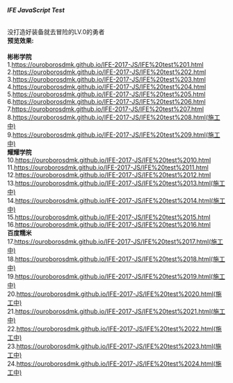<strong><em>IFE JavaScript Test</em></strong>

<br />没打造好装备就去冒险的LV.0的勇者
<br /><strong>预览效果:</strong>
<br />
<br /><strong>彬彬学院</strong>
<br />1.https://ouroborosdmk.github.io/IFE-2017-JS/IFE%20test%201.html
<br />2.https://ouroborosdmk.github.io/IFE-2017-JS/IFE%20test%202.html
<br />3.https://ouroborosdmk.github.io/IFE-2017-JS/IFE%20test%203.html
<br />4.https://ouroborosdmk.github.io/IFE-2017-JS/IFE%20test%204.html
<br />5.https://ouroborosdmk.github.io/IFE-2017-JS/IFE%20test%205.html
<br />6.https://ouroborosdmk.github.io/IFE-2017-JS/IFE%20test%206.html
<br />7.https://ouroborosdmk.github.io/IFE-2017-JS/IFE%20test%207.html
<br />8.https://ouroborosdmk.github.io/IFE-2017-JS/IFE%20test%208.html(施工中)
<br />9.https://ouroborosdmk.github.io/IFE-2017-JS/IFE%20test%209.html(施工中)
<br /><strong>耀耀学院</strong>
<br />10.https://ouroborosdmk.github.io/IFE-2017-JS/IFE%20test%2010.html
<br />11.https://ouroborosdmk.github.io/IFE-2017-JS/IFE%20test%2011.html
<br />12.https://ouroborosdmk.github.io/IFE-2017-JS/IFE%20test%2012.html
<br />13.https://ouroborosdmk.github.io/IFE-2017-JS/IFE%20test%2013.html(施工中)
<br />14.https://ouroborosdmk.github.io/IFE-2017-JS/IFE%20test%2014.html(施工中)
<br />15.https://ouroborosdmk.github.io/IFE-2017-JS/IFE%20test%2015.html
<br />16.https://ouroborosdmk.github.io/IFE-2017-JS/IFE%20test%2016.html
<br /><strong>百度糯米</strong>
<br />17.https://ouroborosdmk.github.io/IFE-2017-JS/IFE%20test%2017.html(施工中)
<br />18.https://ouroborosdmk.github.io/IFE-2017-JS/IFE%20test%2018.html(施工中)
<br />19.https://ouroborosdmk.github.io/IFE-2017-JS/IFE%20test%2019.html(施工中)
<br />20.https://ouroborosdmk.github.io/IFE-2017-JS/IFE%20test%2020.html(施工中)
<br />21.https://ouroborosdmk.github.io/IFE-2017-JS/IFE%20test%2021.html(施工中)
<br />22.https://ouroborosdmk.github.io/IFE-2017-JS/IFE%20test%2022.html(施工中)
<br />23.https://ouroborosdmk.github.io/IFE-2017-JS/IFE%20test%2023.html(施工中)
<br />24.https://ouroborosdmk.github.io/IFE-2017-JS/IFE%20test%2024.html(施工中)
